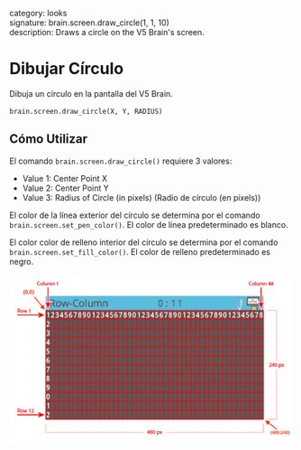 category: looks  
signature: brain.screen.draw_circle(1, 1, 10)  
description: Draws a circle on the V5 Brain's screen.  

# Dibujar Círculo

Dibuja un círculo en la pantalla del V5 Brain.

```don
brain.screen.draw_circle(X, Y, RADIUS)
```

## Cómo Utilizar

El comando `brain.screen.draw_circle()` requiere 3 valores:

* Value 1: Center Point X
* Value 2: Center Point Y
* Value 3: Radius of Circle (in pixels) (Radio de círculo (en pixels))

El color de la línea exterior del círculo se determina por el comando `brain.screen.set_pen_color()`. El color de línea predeterminado es blanco.

El color color de relleno interior del círculo se determina por el comando `brain.screen.set_fill_color()`. El color de relleno predeterminado es negro.

![brain_screen_info](v5_row_column_brain.jpg)

<advanced>
</advanced>
